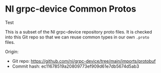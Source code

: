 # NI grpc-device Common Protos

Test

This is a subset of the NI grpc-device repository proto files. It is checked into this
Git repo so that we can reuse common types in our own `.proto` files.

Origin:
- Git repo: https://github.com/ni/grpc-device/tree/main/imports/protobuf
- Commit hash: ec11678519a20809773ef909d61e7db5674d5ab3
